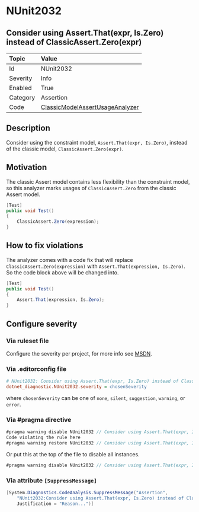 # NUnit2032

## Consider using Assert.That(expr, Is.Zero) instead of ClassicAssert.Zero(expr)

| Topic    | Value
| :--      | :--
| Id       | NUnit2032
| Severity | Info
| Enabled  | True
| Category | Assertion
| Code     | [ClassicModelAssertUsageAnalyzer](https://github.com/nunit/nunit.analyzers/blob/4.9.2/src/nunit.analyzers/ClassicModelAssertUsage/ClassicModelAssertUsageAnalyzer.cs)

## Description

Consider using the constraint model, `Assert.That(expr, Is.Zero)`, instead of the classic model,
`ClassicAssert.Zero(expr)`.

## Motivation

The classic Assert model contains less flexibility than the constraint model,
so this analyzer marks usages of `ClassicAssert.Zero` from the classic Assert model.

```csharp
[Test]
public void Test()
{
    ClassicAssert.Zero(expression);
}
```

## How to fix violations

The analyzer comes with a code fix that will replace `ClassicAssert.Zero(expression)` with
`Assert.That(expression, Is.Zero)`. So the code block above will be changed into.

```csharp
[Test]
public void Test()
{
    Assert.That(expression, Is.Zero);
}
```

<!-- start generated config severity -->
## Configure severity

### Via ruleset file

Configure the severity per project, for more info see
[MSDN](https://learn.microsoft.com/en-us/visualstudio/code-quality/using-rule-sets-to-group-code-analysis-rules?view=vs-2022).

### Via .editorconfig file

```ini
# NUnit2032: Consider using Assert.That(expr, Is.Zero) instead of ClassicAssert.Zero(expr)
dotnet_diagnostic.NUnit2032.severity = chosenSeverity
```

where `chosenSeverity` can be one of `none`, `silent`, `suggestion`, `warning`, or `error`.

### Via #pragma directive

```csharp
#pragma warning disable NUnit2032 // Consider using Assert.That(expr, Is.Zero) instead of ClassicAssert.Zero(expr)
Code violating the rule here
#pragma warning restore NUnit2032 // Consider using Assert.That(expr, Is.Zero) instead of ClassicAssert.Zero(expr)
```

Or put this at the top of the file to disable all instances.

```csharp
#pragma warning disable NUnit2032 // Consider using Assert.That(expr, Is.Zero) instead of ClassicAssert.Zero(expr)
```

### Via attribute `[SuppressMessage]`

```csharp
[System.Diagnostics.CodeAnalysis.SuppressMessage("Assertion",
    "NUnit2032:Consider using Assert.That(expr, Is.Zero) instead of ClassicAssert.Zero(expr)",
    Justification = "Reason...")]
```
<!-- end generated config severity -->

